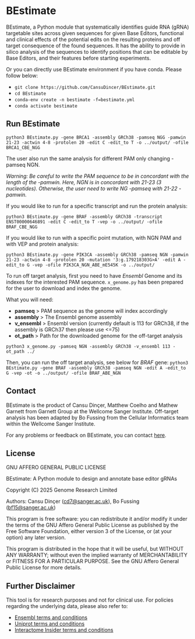 # BEstimate

BEstimate, a Python module that systematically identifies guide RNA (gRNA) targetable sites across given sequences for given Base Editors, functional and clinical effects of the potential edits on the resulting proteins and off target consequence of the found sequences. It has the ability to provide in silico analysis of the sequences to identify positions that can be editable by Base Editors, and their features before starting experiments. 

Or you can directly use BEstimate environment if you have conda. Please follow below:

- `git clone https://github.com/CansuDincer/BEstimate.git`
- `cd BEstimate`
- `conda-env create -n bestimate -f=bestimate.yml`
- `conda activate bestimate`

## Run BEstimate

`python3 BEstimate.py -gene BRCA1 -assembly GRCh38 -pamseq NGG -pamwin 21-23 -actwin 4-8 -protolen 20 -edit C -edit_to T -o ../output/ -ofile BRCA1_CBE_NGG`

The user also run the same analysis for different PAM only changing -pamseq NGN. 

*Warning: Be careful to write the PAM sequence to be in concordant with the length of the -pamwin. Here, NGN is in concordant with 21-23 (3 nucleotides). Otherwise, the user need to write NG -pamseq with 21-22 -pamwin.* 

If you would like to run for a specific transcript and run the protein analysis:

`python3 BEstimate.py -gene BRAF -assembly GRCh38 -transcript ENST00000646891 -edit C -edit_to T -vep -o ../output/ -ofile BRAF_CBE_NGG`

If you would like to run with a specific point mutation, with NGN PAM and with VEP and protein analysis:

`python3 BEstimate.py -gene PIK3CA -assembly GRCh38 -pamseq NGN -pamwin 21-23 -actwin 4-8 -protolen 20 -mutation '3:g.179218303G>A' -edit A -edit_to G -vep -ofile PIK3CA_NGN_ABE_mE545K -o ../output/`

To run off target analysis, first you need to have *Ensembl* Genome and its indexes for the interested PAM sequence. `x_genome.py` has been prepared for the user to download and index the genome.

What you will need:
- **pamseq** > PAM sequence as the genome will index accordingly
- **assembly** > The Ensembl genome assembly
- **v_ensembl** > Ensembl version (currently default is 113 for GRCh38, if the assembly is GRCh37 then please use <=75)
- **ot_path** > Path for the downloaded genome for the off-target analysis  

`python3 x_genome.py -pamseq NGN -assembly GRCh38 -v_ensembl 113 -ot_path ../`

Then, you can run the off target analysis, see below for *BRAF* gene:
`python3 BEstimate.py -gene BRAF -assembly GRCh38 -pamseq NGN -edit A -edit_to G -vep -ot -o ../output/ -ofile BRAF_ABE_NGN`

## Contact

BEstimate is the product of Cansu Dinçer, Matthew Coelho and Mathew Garnett from Garnett Group at the Wellcome Sanger Institute. Off-target analysis has been adapted by Bo Fussing from the Cellular Informatics team within the Wellcome Sanger Institute.

For any problems or feedback on BEstimate, you can contact [here](mailto:cd7@sanger.ac.uk).

## License

GNU AFFERO GENERAL PUBLIC LICENSE

BEstimate: A Python module to design and annotate base editor gRNAs

Copyright (C) 2025 Genome Research Limited

Authors: Cansu Dinçer (cd7@sanger.ac.uk), Bo Fussing (bf15@sanger.ac.uk)

This program is free software: you can redistribute it and/or modify
it under the terms of the GNU Affero General Public License as published
by the Free Software Foundation, either version 3 of the License, or
(at your option) any later version.

This program is distributed in the hope that it will be useful,
but WITHOUT ANY WARRANTY; without even the implied warranty of
MERCHANTABILITY or FITNESS FOR A PARTICULAR PURPOSE.  See the
GNU Affero General Public License for more details.

## Further Disclaimer
This tool is for research purposes and not for clinical use.
For policies regarding the underlying data, please also refer to:
- [Ensembl terms and conditions](https://www.ensembl.org/info/about/legal/code_licence.html#:~:text=Subject%20to%20the%20terms%20and,the%20Work%20and%20such%20Derivative)
- [Uniprot terms and conditions](https://www.uniprot.org/help/license#:~:text=We%20make%20no%20warranties%20regarding,by%20patents%20or%20other%20rights.)
- [Interactome Insider terms and conditions](http://interactomeinsider.yulab.org/)


